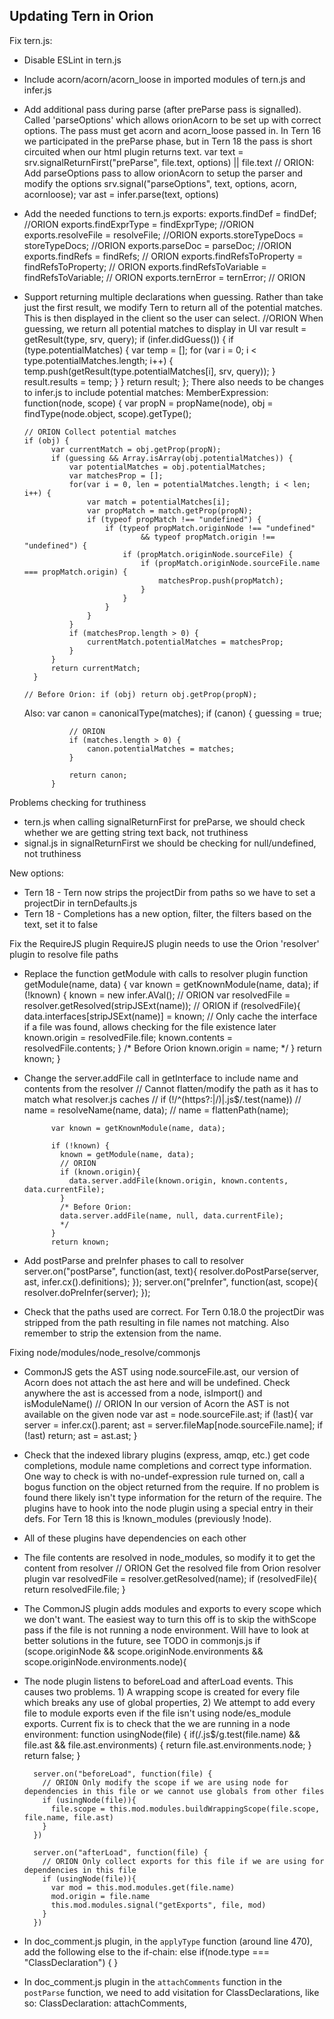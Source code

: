 ## Updating Tern in Orion

Fix tern.js:
- Disable ESLint in tern.js
- Include acorn/acorn/acorn_loose in imported modules of tern.js and infer.js
- Add additional pass during parse (after preParse pass is signalled).  Called 'parseOptions' which allows
orionAcorn to be set up with correct options. The pass must get acorn and acorn_loose passed in. In Tern 16 we participated 
in the preParse phase, but in Tern 18 the pass is short circuited when our html plugin returns text.
		var text = srv.signalReturnFirst("preParse", file.text, options) || file.text
	    // ORION: Add parseOptions pass to allow orionAcorn to setup the parser and modify the options
	    srv.signal("parseOptions", text, options, acorn, acornloose);
	    var ast = infer.parse(text, options)
- Add the needed functions to tern.js exports:
		exports.findDef = findDef; //ORION
	    exports.findExprType = findExprType; //ORION
	    exports.resolveFile = resolveFile; //ORION
	    exports.storeTypeDocs = storeTypeDocs; //ORION
	    exports.parseDoc = parseDoc; //ORION
	    exports.findRefs = findRefs; // ORION
	    exports.findRefsToProperty = findRefsToProperty; // ORION
	    exports.findRefsToVariable = findRefsToVariable; // ORION
	    exports.ternError = ternError; // ORION
- Support returning multiple declarations when guessing.  Rather than take just the first result, we modify
Tern to return all of the potential matches.  This is then displayed in the client so the user can select.
		//ORION When guessing, we return all potential matches to display in UI
		var result = getResult(type, srv, query);
		if (infer.didGuess()) {
			   if (type.potentialMatches) {
			      var temp = [];
			      for (var i = 0; i < type.potentialMatches.length; i++) {
				temp.push(getResult(type.potentialMatches[i], srv, query));
			      }
			      result.results = temp;
			   }
			}
			return result;
		};
	There also needs to be changes to infer.js to include potential matches:
 	 MemberExpression: function(node, scope) {
      var propN = propName(node), obj = findType(node.object, scope).getType();
      
      // ORION Collect potential matches
      if (obj) {
			var currentMatch = obj.getProp(propN);
			if (guessing && Array.isArray(obj.potentialMatches)) {
				var potentialMatches = obj.potentialMatches;
				var matchesProp = [];
				for(var i = 0, len = potentialMatches.length; i < len; i++) {
					var match = potentialMatches[i];
					var propMatch = match.getProp(propN);
					if (typeof propMatch !== "undefined") {
						if (typeof propMatch.originNode !== "undefined"
								&& typeof propMatch.origin !== "undefined") {
							if (propMatch.originNode.sourceFile) {
								if (propMatch.originNode.sourceFile.name === propMatch.origin) {
									matchesProp.push(propMatch);
								}
							}
						}
					}
				}
				if (matchesProp.length > 0) {
					currentMatch.potentialMatches = matchesProp;
				}
			}
			return currentMatch;
		}
      
      // Before Orion: if (obj) return obj.getProp(propN);
    Also:
	       var canon = canonicalType(matches);
	        if (canon) {
	        	guessing = true;
	        	
	        	// ORION
	        	if (matches.length > 0) {
	        		canon.potentialMatches = matches;
	        	}
	        	
	        	return canon;
	        }

Problems checking for truthiness
- tern.js when calling signalReturnFirst for preParse, we should check whether we are getting string text back, not truthiness
- signal.js in signalReturnFirst we should be checking for null/undefined, not truthiness

New options:
- Tern 18 - Tern now strips the projectDir from paths so we have to set a projectDir in ternDefaults.js
- Tern 18 - Completions has a new option, filter, the filters based on the text, set it to false

Fix the RequireJS plugin
RequireJS plugin needs to use the Orion 'resolver' plugin to resolve file paths
- Replace the function getModule with calls to resolver plugin
		function getModule(name, data) {
    	var known = getKnownModule(name, data);
	    if (!known) {
	      known = new infer.AVal();
	      // ORION
	      var resolvedFile = resolver.getResolved(stripJSExt(name)); // ORION
	      if (resolvedFile){
	      	data.interfaces[stripJSExt(name)] = known; // Only cache the interface if a file was found, allows checking for the file existence later
	        known.origin = resolvedFile.file;
	        known.contents = resolvedFile.contents;
	      }
	      /* Before Orion
	      known.origin = name;
	      */
	    }
	    return known;
  	}
- Change the server.addFile call in getInterface to include name and contents from the resolver
		// Cannot flatten/modify the path as it has to match what resolver.js caches
		//    if (!/^(https?:|\/)|\.js$/.test(name))
		//      name = resolveName(name, data);
		//    name = flattenPath(name);
		
		    var known = getKnownModule(name, data);
		
		    if (!known) {
		      known = getModule(name, data);
		      // ORION
		      if (known.origin){
		        data.server.addFile(known.origin, known.contents, data.currentFile);
		      }
		      /* Before Orion:
		      data.server.addFile(name, null, data.currentFile);
		      */
		    }
		    return known;
- Add postParse and preInfer phases to call to resolver
		server.on("postParse", function(ast, text){
    		resolver.doPostParse(server, ast, infer.cx().definitions);
    	});
    	server.on("preInfer", function(ast, scope){
    		resolver.doPreInfer(server);
		});
- Check that the paths used are correct.  For Tern 0.18.0 the projectDir was stripped from the path resulting in file names not matching.  Also remember to strip the extension from the name.

Fixing node/modules/node_resolve/commonjs
- CommonJS gets the AST using node.sourceFile.ast, our version of Acorn does not attach the ast here and will be undefined.  Check anywhere the ast is accessed from a node, isImport() and isModuleName()
	    // ORION In our version of Acorn the AST is not available on the given node
	    var ast = node.sourceFile.ast;
	    if (!ast){
	        var server = infer.cx().parent;
	        ast = server.fileMap[node.sourceFile.name];
	        if (!ast) return;
	        ast = ast.ast;
	    }
- Check that the indexed library plugins (express, amqp, etc.) get code completions, module name completions and correct type information.
One way to check is with no-undef-expression rule turned on, call a bogus function on the object returned from the require.  If no problem is found
there likely isn't type information for the return of the require.  The plugins have to hook into the node plugin using a special entry in their defs.
For Tern 18 this is !known_modules (previously !node).
- All of these plugins have dependencies on each other
- The file contents are resolved in node_modules, so modify it to get the content from resolver
	     // ORION Get the resolved file from Orion resolver plugin
	  	 var resolvedFile = resolver.getResolved(name);
	  	 if (resolvedFile){
	  	 	return resolvedFile.file;
	  	 }
- The CommonJS plugin adds modules and exports to every scope which we don't want.  The easiest way to turn this
off is to skip the withScope pass if the file is not running a node environment.  Will have to look at better solutions
in the future, see TODO in commonjs.js
		if (scope.originNode && scope.originNode.environments && scope.originNode.environments.node){
- The node plugin listens to beforeLoad and afterLoad events.  This causes two problems. 1) A wrapping scope is created for every file
which breaks any use of global properties, 2) We attempt to add every file to module exports even if the file isn't using node/es_module exports.
Current fix is to check that the we are running in a node environment:
		function usingNode(file) {
			if(/\.js$/g.test(file.name) && file.ast && file.ast.environments) {
	      	  	return file.ast.environments.node;
	      	}
	      	return false;
		}
	
	    server.on("beforeLoad", function(file) {
	      // ORION Only modify the scope if we are using node for dependencies in this file or we cannot use globals from other files
	      if (usingNode(file)){
	      	file.scope = this.mod.modules.buildWrappingScope(file.scope, file.name, file.ast)
	  	  }
	    })
	
	    server.on("afterLoad", function(file) {
	      // ORION Only collect exports for this file if we are using for dependencies in this file
	      if (usingNode(file)){
	        var mod = this.mod.modules.get(file.name)
	        mod.origin = file.name
	        this.mod.modules.signal("getExports", file, mod)
	      }
	    })
- In doc_comment.js plugin, in the ```applyType``` function (around line 470), add the following else to the if-chain:
		else if(node.type === "ClassDeclaration") {
	    }
- In doc_comment.js plugin in the ```attachComments``` function in the ```postParse``` function, we need to add visitation
for ClassDeclarations, like so:
		ClassDeclaration: attachComments,
